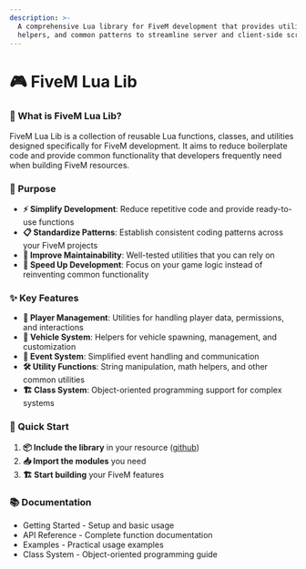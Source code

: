 ```yaml
---
description: >-
  A comprehensive Lua library for FiveM development that provides utilities,
  helpers, and common patterns to streamline server and client-side scripting.
---
```


# 🎮 FiveM Lua Lib

### 🤔 What is FiveM Lua Lib?

FiveM Lua Lib is a collection of reusable Lua functions, classes, and utilities designed specifically for FiveM development. It aims to reduce boilerplate code and provide common functionality that developers frequently need when building FiveM resources.

### 🎯 Purpose

* **⚡ Simplify Development**: Reduce repetitive code and provide ready-to-use functions
* **📋 Standardize Patterns**: Establish consistent coding patterns across your FiveM projects
* **🔧 Improve Maintainability**: Well-tested utilities that you can rely on
* **🚀 Speed Up Development**: Focus on your game logic instead of reinventing common functionality

### ✨ Key Features

* **👥 Player Management**: Utilities for handling player data, permissions, and interactions
* **🚗 Vehicle System**: Helpers for vehicle spawning, management, and customization
* **📡 Event System**: Simplified event handling and communication
* **🛠️ Utility Functions**: String manipulation, math helpers, and other common utilities
* **🏗️ Class System**: Object-oriented programming support for complex systems

### 🚀 Quick Start

1. **📦 Include the library** in your resource ([github](https://github.com/CodesAndGames/fivem-lua-lib))
2. **📥 Import the modules** you need
3. **🏗️ Start building** your FiveM features

### 📚 Documentation

* Getting Started - Setup and basic usage
* API Reference - Complete function documentation
* Examples - Practical usage examples
* Class System - Object-oriented programming guide
